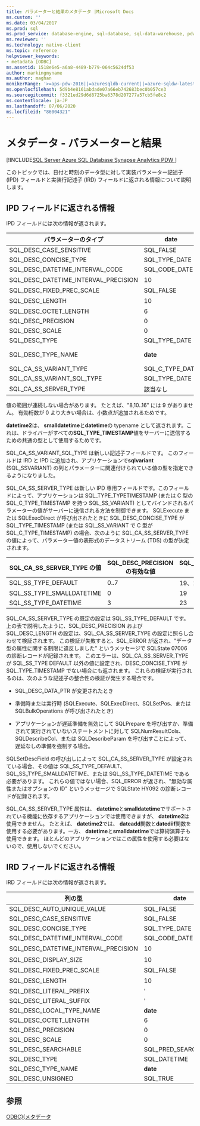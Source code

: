 ```yaml
---
title: パラメーターと結果のメタデータ |Microsoft Docs
ms.custom: ''
ms.date: 03/04/2017
ms.prod: sql
ms.prod_service: database-engine, sql-database, sql-data-warehouse, pdw
ms.reviewer: ''
ms.technology: native-client
ms.topic: reference
helpviewer_keywords:
- metadata [ODBC]
ms.assetid: 1518e6e5-a6a8-4489-b779-064c5624df53
author: markingmyname
ms.author: maghan
monikerRange: '>=aps-pdw-2016||=azuresqldb-current||=azure-sqldw-latest||>=sql-server-2016||=sqlallproducts-allversions||>=sql-server-linux-2017||=azuresqldb-mi-current'
ms.openlocfilehash: 5d9b4e8161abdade07a66eb742683bec0b057ce3
ms.sourcegitcommit: f3321ed29d6d8725ba6378d207277a57cb5fe8c2
ms.contentlocale: ja-JP
ms.lasthandoff: 07/06/2020
ms.locfileid: "86004321"
---
```

# <a name="metadata---parameter-and-result"></a>メタデータ - パラメーターと結果
[!INCLUDE[SQL Server Azure SQL Database Synapse Analytics PDW ](../../includes/applies-to-version/sql-asdb-asdbmi-asa-pdw.md)]

  このトピックでは、日付と時刻のデータ型に対して実装パラメーター記述子 (IPD) フィールドと実装行記述子 (IRD) フィールドに返される情報について説明します。  
  
## <a name="information-returned-in-ipd-fields"></a>IPD フィールドに返される情報  
 IPD フィールドには次の情報が返されます。  
  
|パラメーターのタイプ|date|time|smalldatetime|DATETIME|datetime2|datetimeoffset|  
|--------------------|----------|----------|-------------------|--------------|---------------|--------------------|  
|SQL_DESC_CASE_SENSITIVE|SQL_FALSE|SQL_FALSE|SQL_FALSE|SQL_FALSE|SQL_FALSE|SQL_FALSE|  
|SQL_DESC_CONCISE_TYPE|SQL_TYPE_DATE|SQL_SS_TIME2|SQL_TYPE_TIMESTAMP|SQL_TYPE_TIMESTAMP|SQL_TYPE_TIMESTAMP|SQL_SS_TIMESTAMPOFFSET|  
|SQL_DESC_DATETIME_INTERVAL_CODE|SQL_CODE_DATE|0|SQL_CODE_TIMESTAMP|SQL_CODE_TIMESTAMP|SQL_CODE_TIMESTAMP|0|  
|SQL_DESC_DATETIME_INTERVAL_PRECISION|10|8、10.. 16|16|23|19、21..27|26、28..34|  
|SQL_DESC_FIXED_PREC_SCALE|SQL_FALSE|SQL_FALSE|SQL_FALSE|SQL_FALSE|SQL_FALSE|SQL_FALSE|  
|SQL_DESC_LENGTH|10|8、10.. 16|16|23|19、21..27|26、28..34|  
|SQL_DESC_OCTET_LENGTH|6|12|4|8|16|20|  
|SQL_DESC_PRECISION|0|0..7|0|3|0..7|0..7|  
|SQL_DESC_SCALE|0|0..7|0|3|0..7|0..7|  
|SQL_DESC_TYPE|SQL_TYPE_DATE|SQL_SS_TYPE_TIME2|SQL_DATETIME|SQL_DATETIME|SQL_DATETIME|SQL_SS_TIMESTAMPOFFSET|  
|SQL_DESC_TYPE_NAME|**date**|**time**|**SMALLDATETIME** IRD、 **datetime2** in IPD|IRD の**datetime** 、 **datetime2** in IPD|**datetime2**|datetimeoffset|  
|SQL_CA_SS_VARIANT_TYPE|SQL_C_TYPE_DATE|SQL_C_TYPE_BINARY|SQL_C_TYPE_TIMESTAMP|SQL_C_TYPE_TIMESTAMP|SQL_C_TYPE_TIMESTAMP|SQL_C_TYPE_BINARY|  
|SQL_CA_SS_VARIANT_SQL_TYPE|SQL_TYPE_DATE|SQL_SS_TIME2|SQL_TYPE_TIMESTAMP|SQL_TYPE_TIMESTAMP|SQL_TYPE_TIMESTAMP|SQL_SS_TIMESTAMPOFFSET|  
|SQL_CA_SS_SERVER_TYPE|該当なし|該当なし|SQL_SS_TYPE_SMALLDATETIME|SQL_SS_TYPE_DATETIME|SQL_SS_TYPE_DEFAULT|該当なし|  
  
 値の範囲が連続しない場合があります。 たとえば、"8,10..16" には 9 がありません。 有効桁数が 0 より大きい場合は、小数点が追加されるためです。  
  
 **datetime2**は、 **smalldatetime**と**datetime**の typename として返されます。これは、ドライバーがすべての**SQL_TYPE_TIMESTAMP**値をサーバーに送信するための共通の型として使用するためです。  
  
 SQL_CA_SS_VARIANT_SQL_TYPE は新しい記述子フィールドです。 このフィールドは IRD と IPD に追加され、アプリケーションで**sqlvariant** (SQL_SSVARIANT) の列とパラメーターに関連付けられている値の型を指定できるようになりました。  
  
 SQL_CA_SS_SERVER_TYPE は新しい IPD 専用フィールドです。このフィールドによって、アプリケーションは SQL_TYPE_TYPETIMESTAMP (または C 型の SQL_C_TYPE_TIMESTAMP を持つ SQL_SS_VARIANT) としてバインドされるパラメーターの値がサーバーに送信される方法を制御できます。 SQLExecute または SQLExecDirect が呼び出されたときに SQL_DESC_CONCISE_TYPE が SQL_TYPE_TIMESTAMP (または SQL_SS_VARIANT で C 型が SQL_C_TYPE_TIMESTAMP) の場合、次のように SQL_CA_SS_SERVER_TYPE の値によって、パラメーター値の表形式のデータストリーム (TDS) の型が決定されます。  
  
|SQL_CA_SS_SERVER_TYPE の値|SQL_DESC_PRECISION の有効な値|SQL_DESC_LENGTH の有効な値|TDS 型|  
|----------------------------------------|-------------------------------------------|----------------------------------------|--------------|  
|SQL_SS_TYPE_DEFAULT|0..7|19、21..27|**datetime2**|  
|SQL_SS_TYPE_SMALLDATETIME|0|19|**smalldatetime**|  
|SQL_SS_TYPE_DATETIME|3|23|**datetime**|  
  
 SQL_CA_SS_SERVER_TYPE の既定の設定は SQL_SS_TYPE_DEFAULT です。 上の表で説明したように、SQL_DESC_PRECISION および SQL_DESC_LENGTH の設定は、SQL_CA_SS_SERVER_TYPE の設定に照らし合わせて検証されます。 この検証が失敗すると、SQL_ERROR が返され、"データ型の属性に関する制限に違反しました" というメッセージで SQLState 07006 の診断レコードが記録されます。 このエラーは、SQL_CA_SS_SERVER_TYPE が SQL_SS_TYPE DEFAULT 以外の値に設定され、DESC_CONCISE_TYPE が SQL_TYPE_TIMESTAMP でない場合にも返されます。 これらの検証が実行されるのは、次のような記述子の整合性の検証が発生する場合です。  
  
-   SQL_DESC_DATA_PTR が変更されたとき  
  
-   準備時または実行時 (SQLExecute、SQLExecDirect、SQLSetPos、または SQLBulkOperations が呼び出されたとき)  
  
-   アプリケーションが遅延準備を無効にして SQLPrepare を呼び出すか、準備されて実行されていないステートメントに対して SQLNumResultCols、SQLDescribeCol、または SQLDescribeParam を呼び出すことによって、遅延なしの準備を強制する場合。  
  
 SQLSetDescField の呼び出しによって SQL_CA_SS_SERVER_TYPE が設定されている場合、その値は SQL_SS_TYPE_DEFAULT、SQL_SS_TYPE_SMALLDATETIME、または SQL_SS_TYPE_DATETIME である必要があります。 これらの値ではない場合、SQL_ERROR が返され、"無効な属性またはオプションの ID" というメッセージで SQLState HY092 の診断レコードが記録されます。  
  
 SQL_CA_SS_SERVER_TYPE 属性は、 **datetime**と**smalldatetime**でサポートされている機能に依存するアプリケーションでは使用できますが、 **datetime2**は使用できません。 たとえば、 **datetime2**では、 **dateadd**関数と**datediif**関数を使用する必要があります。一方、 **datetime**と**smalldatetime**では算術演算子も使用できます。 ほとんどのアプリケーションではこの属性を使用する必要はないので、使用しないでください。  
  
## <a name="information-returned-in-ird-fields"></a>IRD フィールドに返される情報  
 IRD フィールドには次の情報が返されます。  
  
|列の型|date|time|smalldatetime|DATETIME|datetime2|datetimeoffset|  
|-----------------|----------|----------|-------------------|--------------|---------------|--------------------|  
|SQL_DESC_AUTO_UNIQUE_VALUE|SQL_FALSE|SQL_FALSE|SQL_FALSE|SQL_FALSE|SQL_FALSE|SQL_FALSE|  
|SQL_DESC_CASE_SENSITIVE|SQL_FALSE|SQL_FALSE|SQL_FALSE|SQL_FALSE|SQL_FALSE|SQL_FALSE|  
|SQL_DESC_CONCISE_TYPE|SQL_TYPE_DATE|SQL_SS_TIME2|SQL_TYPE_TIMESTAMP|SQL_TYPE_TIMESTAMP|SQL_TYPE_TIMESTAMP|SQL_SS_TIMESTAMPOFFSET|  
|SQL_DESC_DATETIME_INTERVAL_CODE|SQL_CODE_DATE|0|SQL_CODE_TIMESTAMP|SQL_CODE_TIMESTAMP|SQL_CODE_TIMESTAMP|0|  
|SQL_DESC_DATETIME_INTERVAL_PRECISION|10|8、10.. 16|16|23|19、21..27|26、28..34|  
|SQL_DESC_DISPLAY_SIZE|10|8、10.. 16|16|23|19、21..27|26、28..34|  
|SQL_DESC_FIXED_PREC_SCALE|SQL_FALSE|SQL_FALSE|SQL_FALSE|SQL_FALSE|SQL_FALSE|SQL_FALSE|  
|SQL_DESC_LENGTH|10|8、10.. 16|16|2|19、21..27|26、28..34|  
|SQL_DESC_LITERAL_PREFIX|'|'|'|'|'|'|  
|SQL_DESC_LITERAL_SUFFIX|'|'|'|'|'|'|  
|SQL_DESC_LOCAL_TYPE_NAME|**date**|**time**|**smalldatetime**|**datetime**|**datetime2**|datetimeoffset|  
|SQL_DESC_OCTET_LENGTH|6|12|4|8|16|20|  
|SQL_DESC_PRECISION|0|0..7|0|3|0..7|0..7|  
|SQL_DESC_SCALE|0|0..7|0|3|0..7|0..7|  
|SQL_DESC_SEARCHABLE|SQL_PRED_SEARCHABLE|SQL_PRED_SEARCHABLE|SQL_PRED_SEARCHABLE|SQL_PRED_SEARCHABLE|SQL_PRED_SEARCHABLE|SQL_PRED_SEARCHABLE|  
|SQL_DESC_TYPE|SQL_DATETIME|SQL_SS_TIME2|SQL_DATETIME|SQL_DATETIME|SQL_DATETIME|SQL_SS_TIMESTAMPOFFSET|  
|SQL_DESC_TYPE_NAME|**date**|**time**|**smalldatetime**|**datetime**|**datetime2**|datetimeoffset|  
|SQL_DESC_UNSIGNED|SQL_TRUE|SQL_TRUE|SQL_TRUE|SQL_TRUE|SQL_TRUE|SQL_TRUE|  
  
## <a name="see-also"></a>参照  
 [ODBC&#41;&#40;メタデータ](https://msdn.microsoft.com/library/99133efc-b1f2-46e9-8203-d90c324a8e4c)  
  
  

